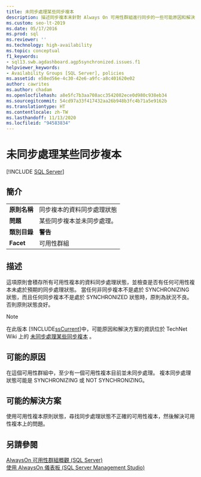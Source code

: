 ```yaml
---
title: 未同步處理某些同步複本
description: 描述同步複本未針對 Always On 可用性群組進行同步的一些可能原因和解決方案。
ms.custom: seo-lt-2019
ms.date: 05/17/2016
ms.prod: sql
ms.reviewer: ''
ms.technology: high-availability
ms.topic: conceptual
f1_keywords:
- sql13.swb.agdashboard.agp5synchronized.issues.f1
helpviewer_keywords:
- Availability Groups [SQL Server], policies
ms.assetid: e58ed56e-4c30-42e6-a9fc-a8c401620e02
author: cawrites
ms.author: chadam
ms.openlocfilehash: a8e5fc7b3aa708acc3542082ece0d980c938eb34
ms.sourcegitcommit: 54cd97a33f417432aa26b948b3fc4b71a5e9162b
ms.translationtype: HT
ms.contentlocale: zh-TW
ms.lasthandoff: 11/13/2020
ms.locfileid: "94583834"
---
```

# <a name="some-synchronous-replicas-are-not-synchronized"></a>未同步處理某些同步複本
[!INCLUDE [SQL Server](../../../includes/applies-to-version/sqlserver.md)]
    
## <a name="introduction"></a>簡介  
  
|||  
|-|-|  
|**原則名稱**|同步複本的資料同步處理狀態|  
|**問題**|某些同步複本並未同步處理。|  
|**類別目錄**|**警告**|  
|**Facet**|可用性群組|  
  
## <a name="description"></a>描述  
 這項原則會積存所有可用性複本的資料同步處理狀態，並檢查是否有任何可用性複本未處於預期的同步處理狀態。 當任何非同步複本不是處於 SYNCHRONIZING 狀態，而且任何同步複本不是處於 SYNCHRONIZED 狀態時，原則為狀況不良。 否則原則狀態良好。  
  
> [!NOTE]  
>  在此版本 [!INCLUDE[ssCurrent](../../../includes/sscurrent-md.md)]中，可能原因和解決方案的資訊位於 TechNet Wiki 上的 [未同步處理某些同步複本](https://go.microsoft.com/fwlink/p/?LinkId=220853) 。  
  
## <a name="possible-causes"></a>可能的原因  
 在這個可用性群組中，至少有一個可用性複本目前並未同步處理。 複本同步處理狀態可能是 SYNCHRONIZING 或 NOT SYNCHRONIZING。  
  
## <a name="possible-solution"></a>可能的解決方案  
 使用可用性複本原則狀態，尋找同步處理狀態不正確的可用性複本，然後解決可用性複本上的問題。  
  
## <a name="see-also"></a>另請參閱  
 [AlwaysOn 可用性群組概觀 &#40;SQL Server&#41;](../../../database-engine/availability-groups/windows/overview-of-always-on-availability-groups-sql-server.md)   
 [使用 AlwaysOn 儀表板 &#40;SQL Server Management Studio&#41;](../../../database-engine/availability-groups/windows/use-the-always-on-dashboard-sql-server-management-studio.md)  
  
  
